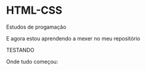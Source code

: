 # HTML-CSS
 Estudos de progamação

 E agora estou aprendendo a mexer no meu repositório

 TESTANDO

 Onde tudo começou:
 <!-- <a href='https://rafaellucassegalramos.github.io/HTML-CSS/desafios/desafio-10/Index2.html'>Clique aqui</a> -->